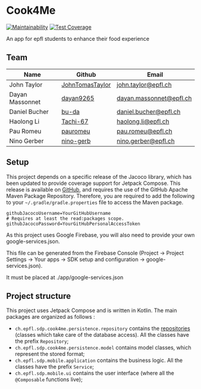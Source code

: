 # Cook4Me

[![Maintainability](https://api.codeclimate.com/v1/badges/d63d2fbee57ddc9e8ffc/maintainability)](https://codeclimate.com/github/cook4me/android/maintainability)
[![Test Coverage](https://api.codeclimate.com/v1/badges/d63d2fbee57ddc9e8ffc/test_coverage)](https://codeclimate.com/github/cook4me/android/test_coverage)

An app for epfl students to enhance their food experience

## Team

 Name                 | Github | Email |
|----------------------|-------|-------|
| John Taylor     | [JohnTomasTaylor](https://github.com/JohnTomasTaylor) | john.taylor@epfl.ch |
| Dayan Massonnet     | [dayan9265](https://github.com/dayan9265) | dayan.massonnet@epfl.ch |
| Daniel Bucher   | [bu-da](https://github.com/bu-da) | daniel.bucher@epfl.ch |
| Haolong Li        | [Tachi-67](https://github.com/Tachi-67) | haolong.li@epfl.ch |
| Pau Romeu        | [pauromeu](https://github.com/pauromeu) | pau.romeu@epfl.ch |
| Nino Gerber   | [nino-gerb](https://github.com/nino-gerb) | nino.gerber@epfl.ch |

## Setup

This project depends on a specific release of the Jacoco library, which has been updated to provide coverage support for Jetpack Compose. This release is available on [GitHub](https://github.com/epfl-SDP/jacoco-compose), and requires the use of the GitHub Apache Maven Package Repository. Therefore, you are required to add the following to your `~/.gradle/gradle.properties` file to access the Maven package.

```properties
githubJacocoUsername=YourGitHubUsername
# Requires at least the read:packages scope.
githubJacocoPassword=YourGitHubPersonalAccessToken
```
As this project uses Google Firebase, you will also need to provide your own google-services.json.

This file can be generated from the Firebase Console (Project -> Project Settings -> Your apps -> SDK setup and configuration -> google-services.json).

It must be placed at ./app/google-services.json

## Project structure
This project uses Jetpack Compose and is written in Kotlin. The main packages are organized as follows :

- `ch.epfl.sdp.cook4me.persistence.repository` contains the [repositories](https://martinfowler.com/eaaCatalog/repository.html) (classes which take care of the database access). All the classes have the prefix `Repository`; 
- `ch.epfl.sdp.cook4me.persistence.model` contains model classes, which represent the stored format; 
- `ch.epfl.sdp.mobile.application` contains the business logic. All the classes have the prefix `Service`;
- `ch.epfl.sdp.mobile.ui` contains the user interface (where all the `@Composable` functions live);
